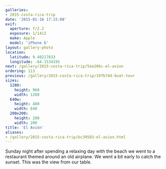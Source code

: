 ```yaml
---
galleries:
- 2015-costa-rica-trip
date: '2015-01-18 17:15:08'
exif:
  aperture: f/2.2
  exposure: 1/1412
  make: Apple
  model: 'iPhone 6'
layout: gallery-photo
location:
  latitude: 9.40217833
  longitude: -84.1534195
next: /gallery/2015-costa-rica-trip/5ea206c-el-avion
ordering: 113
previous: /gallery/2015-costa-rica-trip/19fb74d-boat-tour
sizes:
  1280:
    height: 960
    width: 1280
  640w:
    height: 480
    width: 640
  200x200:
    height: 200
    width: 200
title: 'El Avión'
aliases:
- /gallery/2015-costa-rica-trip/bc39503-el-avion.html
---
```


Sunday night after spending a relaxing day with the beach we went to a restaurant themed around an old airplane. We went a bit early to catch the sunset. This was the view from our table.
